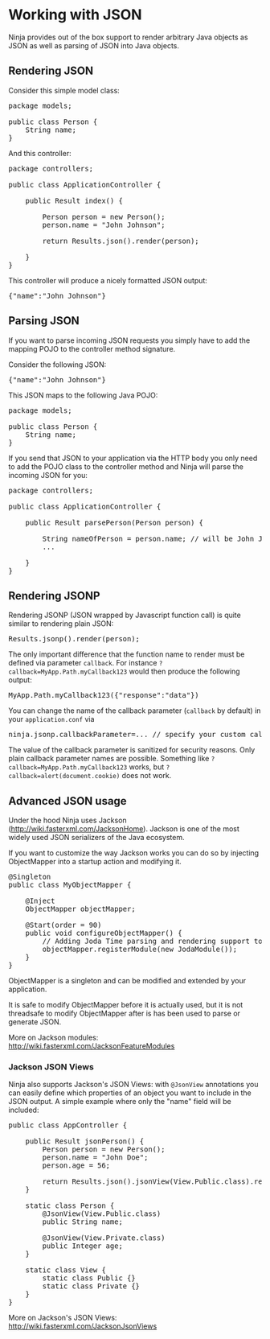 Working with JSON
=================

Ninja provides out of the box support to render arbitrary Java objects as JSON as
well as parsing of JSON into Java objects.


Rendering JSON
--------------

Consider this simple model class:

<pre class="prettyprint">
package models;

public class Person {       
    String name;
}    
</pre>

And this controller:

<pre class="prettyprint">
package controllers;

public class ApplicationController {       

    public Result index() {

        Person person = new Person();
        person.name = "John Johnson";

        return Results.json().render(person);

    }
}
</pre>

This controller will produce a nicely formatted JSON output:

<pre class="prettyprint">
{"name":"John Johnson"}
</pre>


Parsing JSON
------------

If you want to parse incoming JSON requests you simply have to add the mapping POJO
to the controller method signature.

Consider the following JSON:

<pre class="prettyprint">
{"name":"John Johnson"}
</pre>

This JSON maps to the following Java POJO:

<pre class="prettyprint">
package models;

public class Person {       
    String name;
}    
</pre>


If you send that JSON to your application via the HTTP body you only need to 
add the POJO class to the controller method and Ninja will parse the incoming
JSON for you:

<pre class="prettyprint">
package controllers;

public class ApplicationController {       

    public Result parsePerson(Person person) {
        
        String nameOfPerson = person.name; // will be John Johnson
        ...

    }
}
</pre>


Rendering JSONP
---------------

Rendering JSONP (JSON wrapped by Javascript function call) is quite
similar to rendering plain JSON:

<pre class="prettyprint">
Results.jsonp().render(person);
</pre>

The only important difference that the function name to render must be
defined via parameter <code>callback</code>. For instance
<code>?callback=MyApp.Path.myCallback123</code> would then produce
the following output:

<pre class="prettyprint">
MyApp.Path.myCallback123({"response":"data"})
</pre>

You can change the name of the callback parameter (<code>callback</code> by
default) in your <code>application.conf</code> via

<pre class="prettyprint">
ninja.jsonp.callbackParameter=... // specify your custom callback parameter name
</pre>

<div class="alert alert-info">
The value of the callback parameter is sanitized for security reasons. Only
plain callback parameter names are possible. Something like 
<code>?callback=MyApp.Path.myCallback123</code> 
works, but <code>?callback=alert(document.cookie)</code> does not work.
</div>


Advanced JSON usage
-------------------

Under the hood Ninja uses Jackson (http://wiki.fasterxml.com/JacksonHome). Jackson
is one of the most widely used JSON serializers of the Java ecosystem.

If you want to customize the way Jackson works you can do so by injecting
ObjectMapper into a startup action and modifying it. 

<pre class="prettyprint">
@Singleton
public class MyObjectMapper {

    @Inject 
    ObjectMapper objectMapper;

    @Start(order = 90)
    public void configureObjectMapper() {
        // Adding Joda Time parsing and rendering support to Jackson
        objectMapper.registerModule(new JodaModule());     
    }
}
</pre>

ObjectMapper is a singleton and can be modified and extended 
by your application. 


It is safe to modify ObjectMapper before
it is actually used, but it is not threadsafe to modify ObjectMapper 
after is has been used to parse or generate JSON.

More on Jackson modules: http://wiki.fasterxml.com/JacksonFeatureModules


### Jackson JSON Views

Ninja also supports Jackson's JSON Views: with `@JsonView` annotations 
you can easily define which properties of an object you want to include 
in the JSON output. A simple example where only the "name" field will be
included:

<pre class="prettyprint">
public class AppController {

    public Result jsonPerson() {
        Person person = new Person();
        person.name = "John Doe";
        person.age = 56;
        
        return Results.json().jsonView(View.Public.class).render(person);
    }
    
    static class Person {
        @JsonView(View.Public.class)
        public String name;
        
        @JsonView(View.Private.class)
        public Integer age;
    }
    
    static class View {
        static class Public {}
        static class Private {}
    }
}
</pre>

More on Jackson's JSON Views: http://wiki.fasterxml.com/JacksonJsonViews

